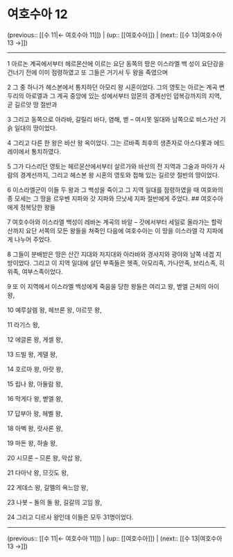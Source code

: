 # 여호수아 12

(previous:: [[수 11|← 여호수아 11]]) | (up:: [[여호수아]]) | (next:: [[수 13|여호수아 13 →]])

***




1 
아르논 계곡에서부터 헤르몬산에 이르는 요단 동쪽의 땅은 이스라엘 백 성이 요단강을 건너기 전에 이미 점령하였고 또 그들은 거기서 두 왕을 죽였으며 



2 
그 중 하나가 헤스본에서 통치하던 아모리 왕 시혼이었다. 그의 영토는 아르논 계곡 변두리의 아로엘과 그 계곡 중앙에 있는 성에서부터 암몬의 경계선인 얍복강까지의 지역, 곧 길르앗 땅 절반과 



3 
그리고 동쪽으로 아라바, 갈릴리 바다, 염해, 벧 – 여시못 일대와 남쪽으로 비스가산 기슭 일대의 땅이었다. 



4 
그리고 다른 한 왕은 바산 왕 옥이었다. 그는 르바족 최후의 생존자로 아스다롯과 에드레이에서 통치하였다. 



5 
그가 다스리던 영토는 헤르몬산에서부터 살르가와 바산의 전 지역과 그술과 마아가 사람의 경계선까지, 그리고 헤스본 왕 시혼의 영토와 접해 있는 길르앗 절반의 땅이었다. 



6 
이스라엘군이 이들 두 왕과 그 백성을 죽이고 그 지역 일대를 점령하였을 때 여호와의 종 모세는 그 땅을 르우벤 지파와 갓 지파와 므낫세 지파 절반에게 주었다. ## 여호수아에게 정복당한 왕들 



7 
여호수아와 이스라엘 백성이 레바논 계곡의 바알 – 갓에서부터 세일로 올라가는 할락산까지 요단 서쪽의 모든 왕들을 쳐죽인 다음에 여호수아는 이 땅을 이스라엘 각 지파에게 나누어 주었다. 



8 
그들이 분배받은 땅은 산간 지대와 저지대와 아라바와 경사지와 광야와 남쪽 네겝 지방이었다. 그리고 이 지역 일대에 살던 부족들은 헷족, 아모리족, 가나안족, 브리스족, 히위족, 여부스족이었다. 



9 
또 이 지역에서 이스라엘 백성에게 죽음을 당한 왕들은 여리고 왕, 벧엘 근처의 아이 왕, 



10 
예루살렘 왕, 헤브론 왕, 야르뭇 왕, 



11 
라기스 왕, 



12 
에글론 왕, 게셀 왕, 



13 
드빌 왕, 게델 왕, 



14 
호르마 왕, 아랏 왕, 



15 
립나 왕, 아둘람 왕, 



16 
막게다 왕, 벧엘 왕, 



17 
답부아 왕, 헤벨 왕, 



18 
아벡 왕, 랏사론 왕, 



19 
마돈 왕, 하솔 왕, 



20 
시므론 – 므론 왕, 악삽 왕, 



21 
다아낙 왕, 므깃도 왕, 



22 
게데스 왕, 갈멜의 욕느암 왕, 



23 
나봇 – 돌의 돌 왕, 길갈의 고임 왕, 



24 
그리고 디르사 왕인데 이들은 모두 31명이었다.

***

(previous:: [[수 11|← 여호수아 11]]) | (up:: [[여호수아]]) | (next:: [[수 13|여호수아 13 →]])
